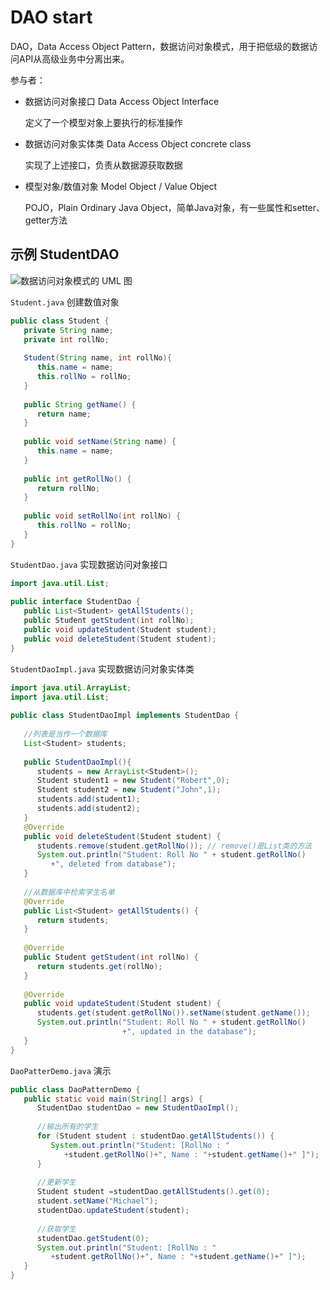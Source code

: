 # DAO start

DAO，Data Access Object Pattern，数据访问对象模式，用于把低级的数据访问API从高级业务中分离出来。

参与者：

* 数据访问对象接口 Data Access Object Interface

  定义了一个模型对象上要执行的标准操作

* 数据访问对象实体类 Data Access Object concrete class

  实现了上述接口，负责从数据源获取数据

* 模型对象/数值对象 Model Object / Value Object

  POJO，Plain Ordinary Java Object，简单Java对象，有一些属性和setter、getter方法

## 示例 StudentDAO

 ![数据访问对象模式的 UML 图](https://www.runoob.com/wp-content/uploads/2014/08/dao_pattern_uml_diagram.jpg) 

`Student.java` 创建数值对象

```java
public class Student {
   private String name;
   private int rollNo;
 
   Student(String name, int rollNo){
      this.name = name;
      this.rollNo = rollNo;
   }
 
   public String getName() {
      return name;
   }
 
   public void setName(String name) {
      this.name = name;
   }
 
   public int getRollNo() {
      return rollNo;
   }
 
   public void setRollNo(int rollNo) {
      this.rollNo = rollNo;
   }
}
```

`StudentDao.java` 实现数据访问对象接口

```java
import java.util.List;
 
public interface StudentDao {
   public List<Student> getAllStudents();
   public Student getStudent(int rollNo);
   public void updateStudent(Student student);
   public void deleteStudent(Student student);
}
```

`StudentDaoImpl.java` 实现数据访问对象实体类

```java
import java.util.ArrayList;
import java.util.List;
 
public class StudentDaoImpl implements StudentDao {
   
   //列表是当作一个数据库
   List<Student> students;
 
   public StudentDaoImpl(){
      students = new ArrayList<Student>();
      Student student1 = new Student("Robert",0);
      Student student2 = new Student("John",1);
      students.add(student1);
      students.add(student2);    
   }
   @Override
   public void deleteStudent(Student student) {
      students.remove(student.getRollNo()); // remove()是List类的方法
      System.out.println("Student: Roll No " + student.getRollNo() 
         +", deleted from database");
   }
 
   //从数据库中检索学生名单
   @Override
   public List<Student> getAllStudents() {
      return students;
   }
 
   @Override
   public Student getStudent(int rollNo) {
      return students.get(rollNo);
   }
 
   @Override
   public void updateStudent(Student student) {
      students.get(student.getRollNo()).setName(student.getName());
      System.out.println("Student: Roll No " + student.getRollNo() 
                         +", updated in the database");
   }
}
```

`DaoPatterDemo.java` 演示

```java
public class DaoPatternDemo {
   public static void main(String[] args) {
      StudentDao studentDao = new StudentDaoImpl();
 
      //输出所有的学生
      for (Student student : studentDao.getAllStudents()) {
         System.out.println("Student: [RollNo : "
            +student.getRollNo()+", Name : "+student.getName()+" ]");
      }
 
      //更新学生
      Student student =studentDao.getAllStudents().get(0);
      student.setName("Michael");
      studentDao.updateStudent(student);
 
      //获取学生
      studentDao.getStudent(0);
      System.out.println("Student: [RollNo : "
         +student.getRollNo()+", Name : "+student.getName()+" ]");      
   }
}
```